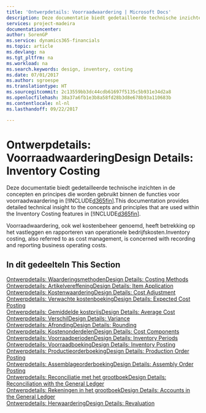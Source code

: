 ```yaml
---
title: 'Ontwerpdetails: Voorraadwaardering | Microsoft Docs'
description: Deze documentatie biedt gedetailleerde technische inzichten in de concepten en principes die worden gebruikt binnen de functies voor voorraadwaardering in [!INCLUDE[d365fin](includes/d365fin_md.md)].
services: project-madeira
documentationcenter: 
author: SorenGP
ms.service: dynamics365-financials
ms.topic: article
ms.devlang: na
ms.tgt_pltfrm: na
ms.workload: na
ms.search.keywords: design, inventory, costing
ms.date: 07/01/2017
ms.author: sgroespe
ms.translationtype: HT
ms.sourcegitcommit: 2c13559bb3dc44cdb61697f5135c5b931e34d2a8
ms.openlocfilehash: 38a37a6fb1e3b8a58fd28b3d8e678b93a110683b
ms.contentlocale: nl-nl
ms.lasthandoff: 09/22/2017

---
```

# <a name="design-details-inventory-costing"></a><span data-ttu-id="53f88-103">Ontwerpdetails: Voorraadwaardering</span><span class="sxs-lookup"><span data-stu-id="53f88-103">Design Details: Inventory Costing</span></span>
<span data-ttu-id="53f88-104">Deze documentatie biedt gedetailleerde technische inzichten in de concepten en principes die worden gebruikt binnen de functies voor voorraadwaardering in [!INCLUDE[d365fin](includes/d365fin_md.md)].</span><span class="sxs-lookup"><span data-stu-id="53f88-104">This documentation provides detailed technical insight to the concepts and principles that are used within the Inventory Costing features in [!INCLUDE[d365fin](includes/d365fin_md.md)].</span></span>  

<span data-ttu-id="53f88-105">Voorraadwaardering, ook wel kostenbeheer genoemd, heeft betrekking op het vastleggen en rapporteren van operationele bedrijfskosten.</span><span class="sxs-lookup"><span data-stu-id="53f88-105">Inventory costing, also referred to as cost management, is concerned with recording and reporting business operating costs.</span></span>  

## <a name="in-this-section"></a><span data-ttu-id="53f88-106">In dit gedeelte</span><span class="sxs-lookup"><span data-stu-id="53f88-106">In This Section</span></span>  
[<span data-ttu-id="53f88-107">Ontwerpdetails: Waarderingsmethoden</span><span class="sxs-lookup"><span data-stu-id="53f88-107">Design Details: Costing Methods</span></span>](design-details-costing-methods.md)  
[<span data-ttu-id="53f88-108">Ontwerpdetails: Artikelvereffening</span><span class="sxs-lookup"><span data-stu-id="53f88-108">Design Details: Item Application</span></span>](design-details-item-application.md)  
[<span data-ttu-id="53f88-109">Ontwerpdetails: Kostenwaardering</span><span class="sxs-lookup"><span data-stu-id="53f88-109">Design Details: Cost Adjustment</span></span>](design-details-cost-adjustment.md)  
[<span data-ttu-id="53f88-110">Ontwerpdetails: Verwachte kostenboeking</span><span class="sxs-lookup"><span data-stu-id="53f88-110">Design Details: Expected Cost Posting</span></span>](design-details-expected-cost-posting.md)  
[<span data-ttu-id="53f88-111">Ontwerpdetails: Gemiddelde kostprijs</span><span class="sxs-lookup"><span data-stu-id="53f88-111">Design Details: Average Cost</span></span>](design-details-average-cost.md)  
[<span data-ttu-id="53f88-112">Ontwerpdetails: Verschil</span><span class="sxs-lookup"><span data-stu-id="53f88-112">Design Details: Variance</span></span>](design-details-variance.md)  
[<span data-ttu-id="53f88-113">Ontwerpdetails: Afronding</span><span class="sxs-lookup"><span data-stu-id="53f88-113">Design Details: Rounding</span></span>](design-details-rounding.md)  
[<span data-ttu-id="53f88-114">Ontwerpdetails: Kostenonderdelen</span><span class="sxs-lookup"><span data-stu-id="53f88-114">Design Details: Cost Components</span></span>](design-details-cost-components.md)  
[<span data-ttu-id="53f88-115">Ontwerpdetails: Voorraadperioden</span><span class="sxs-lookup"><span data-stu-id="53f88-115">Design Details: Inventory Periods</span></span>](design-details-inventory-periods.md)  
[<span data-ttu-id="53f88-116">Ontwerpdetails: Voorraadboeking</span><span class="sxs-lookup"><span data-stu-id="53f88-116">Design Details: Inventory Posting</span></span>](design-details-inventory-posting.md)  
[<span data-ttu-id="53f88-117">Ontwerpdetails: Productieorderboeking</span><span class="sxs-lookup"><span data-stu-id="53f88-117">Design Details: Production Order Posting</span></span>](design-details-production-order-posting.md)  
[<span data-ttu-id="53f88-118">Ontwerpdetails: Assemblageorderboeking</span><span class="sxs-lookup"><span data-stu-id="53f88-118">Design Details: Assembly Order Posting</span></span>](design-details-assembly-order-posting.md)  
[<span data-ttu-id="53f88-119">Ontwerpdetails: Reconciliatie met het grootboek</span><span class="sxs-lookup"><span data-stu-id="53f88-119">Design Details: Reconciliation with the General Ledger</span></span>](design-details-reconciliation-with-the-general-ledger.md)  
[<span data-ttu-id="53f88-120">Ontwerpdetails: Rekeningen in het grootboek</span><span class="sxs-lookup"><span data-stu-id="53f88-120">Design Details: Accounts in the General Ledger</span></span>](design-details-accounts-in-the-general-ledger.md)  
[<span data-ttu-id="53f88-121">Ontwerpdetails: Herwaardering</span><span class="sxs-lookup"><span data-stu-id="53f88-121">Design Details: Revaluation</span></span>](design-details-revaluation.md)

